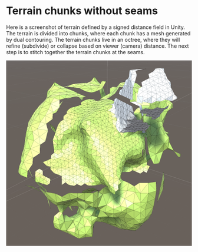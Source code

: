 # Terrain chunks without seams

Here is a screenshot of terrain defined by a signed distance field in Unity. The terrain is divided into chunks, where each chunk has a mesh generated by dual contouring. The terrain chunks live in an octree, where they will refine (subdivide) or collapse based on viewer (camera) distance. The next step is to stitch together the terrain chunks at the seams.

![Terrain chunks without seams](unseamly.png)
